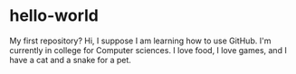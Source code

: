 # hello-world
My first repository?
Hi, I suppose I am learning how to use GitHub. I'm currently in college for Computer sciences. I love food, I love games, and I have a cat and a snake for a pet.
